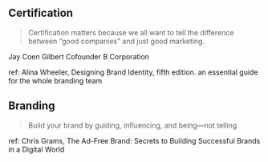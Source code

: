 ## Certification
> Certification matters because we all want to tell the difference between “good companies” and just good marketing.

Jay Coen Gilbert
Cofounder
B Corporation

ref: Alina Wheeler, Designing Brand Identity, fifth edition. an essential guide for the whole branding team

## Branding
> Build your brand by guiding, influencing, and being—not telling

ref: Chris Grams, The Ad-Free Brand: Secrets to Building Successful Brands in a Digital World
